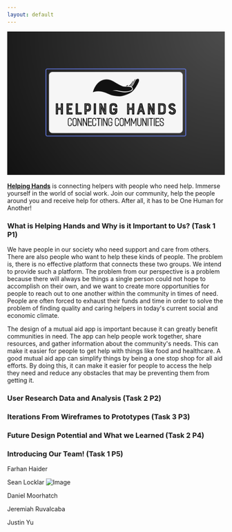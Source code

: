 ```yaml
---
layout: default
---
```


![Banner](assets/HelpingHandsLogo.png)


**[Helping Hands](https://www.figma.com/proto/8sfH7PEiBbzyILFKZRHFqd/Helping-Hands-Prototype?type=design&node-id=179-3647&scaling=scale-down&page-id=0%3A1&starting-point-node-id=179%3A3647)** is connecting helpers with people who need help. Immerse yourself in the world of social work. Join our community, help the people around you and receive help for others. After all, it has to be One Human for Another! 

### What is Helping Hands and Why is it Important to Us? (Task 1 P1)

We have people in our society who need support and care from others. There are also people who want to help these kinds of people. The problem is, there is no effective platform that connects these two groups. We intend to provide such a platform. The problem from our perspective is a problem because there will always be things a single person could not hope to accomplish on their own, and we want to create more opportunities for people to reach out to one another within the community in times of need. People are often forced to exhaust their funds and time in order to solve the problem of finding quality and caring helpers in today's current social and economic climate.

The design of a mutual aid app is important because it can greatly benefit communities in need. The app can help people work together, share resources, and gather information about the community's needs. This can make it easier for people to get help with things like food and healthcare. A good mutual aid app can simplify things by being a one stop shop for all aid efforts. By doing this, it can make it easier for people to access the help they need and reduce any obstacles that may be preventing them from getting it.

### User Research Data and Analysis (Task 2 P2)

### Iterations From Wireframes to Prototypes (Task 3 P3)

### Future Design Potential and What we Learned (Task 2 P4)

### Introducing Our Team! (Task 1 P5)
Farhan Haider

Sean Locklar
![Image](assets/SeanProfilePic1.png)

Daniel Moorhatch

Jeremiah Ruvalcaba

Justin Yu
